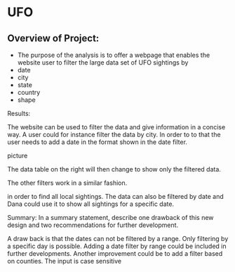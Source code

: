 # UFO

## Overview of Project:
 - The purpose of the analysis is to offer a webpage that enables the website user to filter the large data set of UFO sightings by 
  - date
  - city
  - state
  - country
  - shape
  

Results: 

The website can be used to filter the data and give information in a concise way. A user could for instance filter the data by city. 
In order to to that the user needs to add a date in the format shown in the date filter.

picture

The data table on the right will then change to show only the filtered data.

The other filters work in a similar fashion.


in order to find all local sightings.
The data can also be filtered by date and Dana could use it to show all sightings for a specific date.



Summary: In a summary statement, describe one drawback of this new design and two recommendations for further development.

A draw back is that the dates can not be filtered by a range. Only filtering by a specific day is possible.
Adding a date filter by range could be included in further developments. Another improvement could be to add a filter based on counties.
The input is case sensitive
